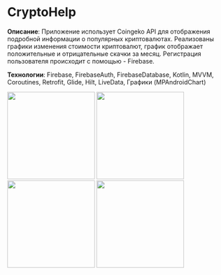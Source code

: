 # CryptoHelp

**Описание**: Приложение использует Coingeko API для отображения подробной информации о популярных криптовалютах. Реализованы графики изменения стоимости криптовалют, график отображает положительные и отрицательные скачки за месяц. Регистрация пользователя происходит с помощью - Firebase.

**Технологии**: Firebase, FirebaseAuth, FirebaseDatabase, Kotlin, MVVM, Coroutines, Retrofit, Glide, Hilt, LiveData, Графики (MPAndroidChart)

<img src="https://github.com/user-attachments/assets/5955c1e6-9902-445e-9bcb-4343edd7710f" width="200" />
<img src="https://github.com/user-attachments/assets/f1c22b3a-93a3-4854-a226-18c323220f11" width="200" />
<img src="https://github.com/user-attachments/assets/e56f6ff6-e3f0-4fea-9f25-eb909a744302" width="200" />
<img src="https://github.com/user-attachments/assets/8c9f87f0-a51e-436b-809f-3ec4127ef81c" width="200" />
